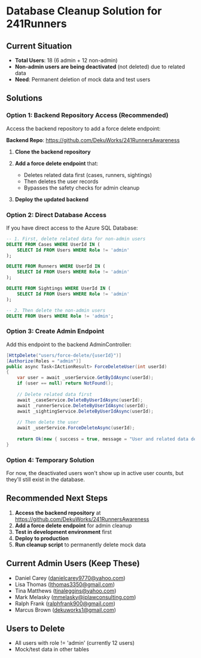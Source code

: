 # Database Cleanup Solution for 241Runners

## Current Situation
- **Total Users**: 18 (6 admin + 12 non-admin)
- **Non-admin users are being deactivated** (not deleted) due to related data
- **Need**: Permanent deletion of mock data and test users

## Solutions

### Option 1: Backend Repository Access (Recommended)
Access the backend repository to add a force delete endpoint:

**Backend Repo**: https://github.com/DekuWorks/241RunnersAwareness

1. **Clone the backend repository**
2. **Add a force delete endpoint** that:
   - Deletes related data first (cases, runners, sightings)
   - Then deletes the user records
   - Bypasses the safety checks for admin cleanup

3. **Deploy the updated backend**

### Option 2: Direct Database Access
If you have direct access to the Azure SQL Database:

```sql
-- 1. First, delete related data for non-admin users
DELETE FROM Cases WHERE UserId IN (
    SELECT Id FROM Users WHERE Role != 'admin'
);

DELETE FROM Runners WHERE UserId IN (
    SELECT Id FROM Users WHERE Role != 'admin'
);

DELETE FROM Sightings WHERE UserId IN (
    SELECT Id FROM Users WHERE Role != 'admin'
);

-- 2. Then delete the non-admin users
DELETE FROM Users WHERE Role != 'admin';
```

### Option 3: Create Admin Endpoint
Add this endpoint to the backend AdminController:

```csharp
[HttpDelete("users/force-delete/{userId}")]
[Authorize(Roles = "admin")]
public async Task<IActionResult> ForceDeleteUser(int userId)
{
    var user = await _userService.GetByIdAsync(userId);
    if (user == null) return NotFound();
    
    // Delete related data first
    await _caseService.DeleteByUserIdAsync(userId);
    await _runnerService.DeleteByUserIdAsync(userId);
    await _sightingService.DeleteByUserIdAsync(userId);
    
    // Then delete the user
    await _userService.ForceDeleteAsync(userId);
    
    return Ok(new { success = true, message = "User and related data deleted" });
}
```

### Option 4: Temporary Solution
For now, the deactivated users won't show up in active user counts, but they'll still exist in the database.

## Recommended Next Steps

1. **Access the backend repository** at https://github.com/DekuWorks/241RunnersAwareness
2. **Add a force delete endpoint** for admin cleanup
3. **Test in development environment** first
4. **Deploy to production**
5. **Run cleanup script** to permanently delete mock data

## Current Admin Users (Keep These)
- Daniel Carey (danielcarey9770@yahoo.com)
- Lisa Thomas (lthomas3350@gmail.com) 
- Tina Matthews (tinaleggins@yahoo.com)
- Mark Melasky (mmelasky@iplawconsulting.com)
- Ralph Frank (ralphfrank900@gmail.com)
- Marcus Brown (dekuworks1@gmail.com)

## Users to Delete
- All users with role != 'admin' (currently 12 users)
- Mock/test data in other tables
